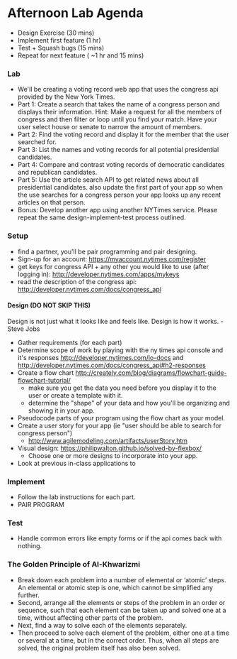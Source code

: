 # Afternoon Lab Agenda

- Design Exercise  (30 mins)
- Implement first feature (1 hr)
- Test + Squash bugs (15 mins)
- Repeat for next feature ( ~1 hr and 15 mins)

### Lab

- We'll be creating a voting record web app that uses the congress api provided
by the New York Times.
- Part 1: Create a search that takes the name of a congress person and displays
their information. Hint: Make a request for all the members of congress and
then filter or loop until you find your match. Have your user select house or
senate to narrow the amount of members.
- Part 2: Find the voting record and display it for the member that the user searched
for.
- Part 3: List the names and voting records for all potential presidential
candidates.
- Part 4: Compare and contrast voting records of democratic candidates and
republican candidates.
- Part 5: Use the article search API to get related news about all presidential
candidates. also update the first part of your app so when the use searches
for a congress person your app looks up any recent articles on that person.
- Bonus: Develop another app using another NYTimes service. Please repeat the
same design-implement-test process outlined.


### Setup

- find a partner, you'll be pair programming and pair designing.
- Sign-up for an account: https://myaccount.nytimes.com/register
- get keys for congress API + any other you would like to use (after logging in): http://developer.nytimes.com/apps/mykeys
- read the description of the congress api: http://developer.nytimes.com/docs/congress_api


#### Design (DO NOT SKIP THIS)

Design is not just what it looks like and feels like. Design is how it works. - Steve Jobs


- Gather requirements (for each part)
- Determine scope of work by playing with the ny times api console and it's responses http://developer.nytimes.com/io-docs and http://developer.nytimes.com/docs/congress_api#h2-responses
- Create a flow chart http://creately.com/blog/diagrams/flowchart-guide-flowchart-tutorial/
  - make sure you get the data you need before you display it to the user or
  create a template with it.
  - determine the "shape" of your data and how you'll be organizing and showing it in your app.
- Pseudocode parts of your program using the flow chart as your model.
- Create a user story for your app (ie "user should be able to search for congress person")
  - http://www.agilemodeling.com/artifacts/userStory.htm
- Visual design: https://philipwalton.github.io/solved-by-flexbox/
  - Choose one or more designs to incorporate into your app.
- Look at previous in-class applications to

### Implement
- Follow the lab instructions for each part.
- PAIR PROGRAM

### Test
- Handle common errors like empty forms or if the api comes back with nothing.


### The Golden Principle of Al-Khwarizmi
- Break down each problem into a number of elemental or ‘atomic’ steps. An elemental or atomic step is one, which cannot be simplified any further.
- Second, arrange all the elements or steps of the problem in an order or sequence, such that each element can be taken up and solved one at a time, without affecting other parts of the problem.
- Next, find a way to solve each of the elements separately.
- Then proceed to solve each element of the problem, either one at a time or several at a time, but in the correct order. Thus, when all steps are solved, the original problem itself has also been solved.
